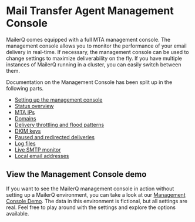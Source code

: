 # Mail Transfer Agent Management Console

MailerQ comes equipped with a full MTA management console. The management
console allows you to monitor the performance of your email delivery in 
real-time. If necessary, the management console can be used to change 
settings to maximize deliverability on the fly. If you have multiple 
instances of MailerQ running in a cluster, you can easily switch between 
them.

Documentation on the Management Console has been split up in the following parts.

* [Setting up the management console](mgmt-setup "Setup of the management console")
* [Status overview](mgmt-overview "Status overview of the management console")
* [MTA IPs](mgmt-ips "MTA IPs view of the management console")
* [Domains](mgmt-domains "Domains view of the management console")
* [Delivery throttling and flood patterns](mgmt-throttling "Managing delivery throttling via the management console")
* [DKIM keys](mgmt-dkim "DKIM keys view of the management console")
* [Paused and redirected deliveries](mgmt-paused "Managing paused and redirected deliveries through the management console")
* [Log files](mgmt-logs "Log files view of the management console")
* [Live SMTP monitor](mgmt-live "Live SMTP monitoring through the management console")
* [Local email addresses](mgmt-local "Managing local email addresses through the management console")


## View the Management Console demo

If you want to see the MailerQ management console in action without 
setting up a MailerQ environment, you can take a look at our 
[Management Console Demo](http://demo.mailerq.com "MailerQ Demo environment").
The data in this environment is fictional, but all settings are real. 
Feel free to play around with the settings and explore the options available.
